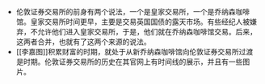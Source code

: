 - 伦敦证券交易所的前身有两个说法，一个是皇家交易所，一个是乔纳森咖啡馆。皇家交易所时间更早，主要是交易英国国债的露天市场。有些经纪人被嫌弃，不允许他们进入皇家交易所，于是，他们就在乔纳森咖啡馆交易。后来，这两者合并，也就有了这两个来源的说法。
- [[李嘉图]]积累财富的时期，就处于从新乔纳森咖啡馆向伦敦证券交易所过渡是时期。伦敦证券交易所的历史在其官网上有时间线的展示，并且有一些图片。
